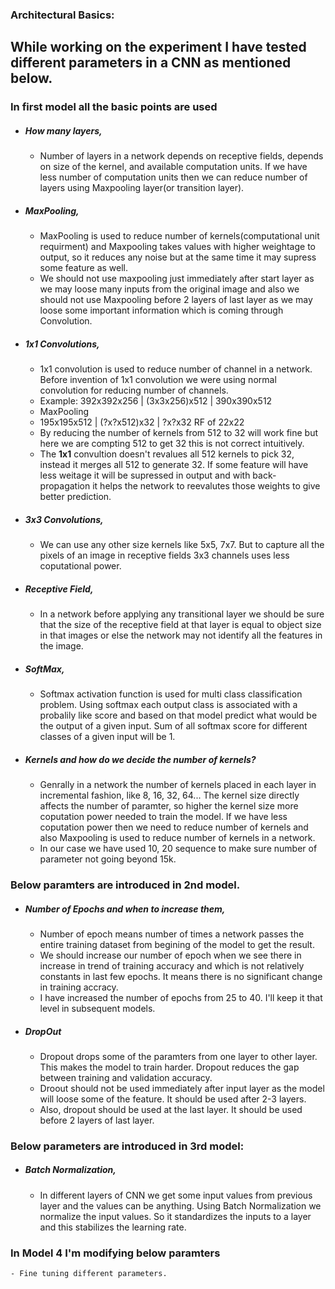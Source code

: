 ### Architectural Basics:

## While working on the experiment I have tested different parameters in a CNN as mentioned below.

###  **In first model all the basic points are used**
- ##### How many layers,
   - Number of layers in a network depends on receptive fields, depends on size of the kernel, and available computation units. If we have less number of computation units then we can reduce number of layers using Maxpooling layer(or transition layer).
- ##### MaxPooling,
    - MaxPooling is used to reduce number of kernels(computational unit requirment) and Maxpooling takes values with higher weightage to output, so it reduces any noise but at the same time it may supress some feature as well.
    - We should not use maxpooling just immediately after start layer as we may loose many inputs from the original image and also we should not use Maxpooling before 2 layers of last layer as we may loose some important information which is coming through Convolution.
- ##### 1x1 Convolutions,
    - 1x1 convolution is used to reduce number of channel in a network. Before invention of 1x1 convolution we were using normal convolution for reducing number of channels.
    - Example: 392x392x256 | (3x3x256)x512 | 390x390x512
    - MaxPooling
    - 195x195x512 | (?x?x512)x32    | ?x?x32 RF of 22x22
    - By reducing the number of kernels from 512 to 32 will work fine but here we are compting 512 to get 32 this is not correct intuitively.
    - The **1x1** convultion doesn't revalues all 512 kernels to pick 32, instead it merges all 512 to generate 32. If some feature will have less weitage it will be supressed in output and with back-propagation it helps the network to reevalutes those weights to give better prediction.
- ##### 3x3 Convolutions,
    - We can use any other size kernels like 5x5, 7x7. But to capture all the pixels of an image in receptive fields 3x3 channels uses less coputational power.
- ##### Receptive Field,
    - In a network before applying any transitional layer we should be sure that the size of the receptive field at that layer is equal to object size in that images or else the network may not identify all the features in the image.
- ##### SoftMax,
    - Softmax activation function is used for multi class classification problem. Using softmax each output class is associated with a probalily like score and based on that model predict what would be the output of a given input. Sum of all softmax score for different classes of a given input will be 1.
- ##### Kernels and how do we decide the number of kernels?
    - Genrally in a network the number of kernels placed in each layer in incremental fashion, like 8, 16, 32, 64... The kernel size directly affects the number of paramter, so higher the kernel size more coputation power needed to train the model. If we have less coputation power then we need to reduce number of kernels and also Maxpooling is used to reduce number of kernels in a network.
    - In our case we have used 10, 20 sequence to make sure number of parameter not going beyond 15k.

### Below paramters are introduced in 2nd model.
- ##### Number of Epochs and when to increase them,
    - Number of epoch means number of times a network passes the entire training dataset from begining of the model to get the result.
    - We should increase our number of epoch when we see there in increase in trend of training accuracy  and which is not relatively constants in last few epochs. It means there is no significant change in training accracy.
    - I have increased the number of epochs from 25 to 40. I'll keep it that level in subsequent models.
- ##### DropOut
    - Dropout drops some of the paramters from one layer to other layer. This makes the model to train harder. Dropout reduces the gap between training and validation accuracy.
    - Droout should not be used immediately after input layer as the model will loose some of the feature. It should be used after 2-3 layers.
    - Also, dropout should be used at the last layer. It should be used before 2 layers of last layer.
### Below parameters are introduced in 3rd model:
- ##### Batch Normalization,
    - In different layers of CNN we get some input values from previous layer and the values can be anything. Using Batch Normalization we normalize the input values. So it standardizes the inputs to a layer and this stabilizes the learning rate.
### In Model 4 I'm modifying below paramters
    - Fine tuning different parameters.
